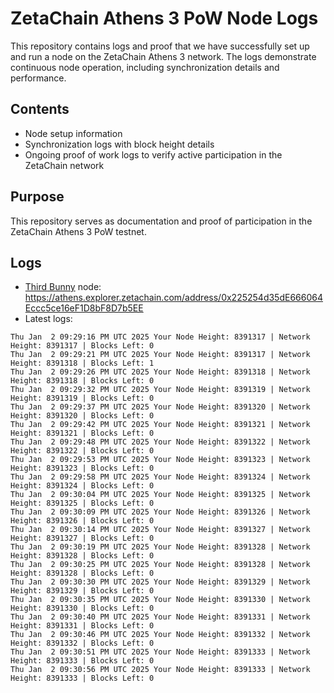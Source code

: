 # ZetaChain Athens 3 PoW Node Logs
This repository contains logs and proof that we have successfully set up and run a node on the ZetaChain Athens 3 network. The logs demonstrate continuous node operation, including synchronization details and performance.

## Contents
- Node setup information
- Synchronization logs with block height details
- Ongoing proof of work logs to verify active participation in the ZetaChain network

## Purpose
This repository serves as documentation and proof of participation in the ZetaChain Athens 3 PoW testnet.

## Logs

- [Third Bunny](https://thirdbunny.xyz/) node: https://athens.explorer.zetachain.com/address/0x225254d35dE666064Eccc5ce16eF1D8bF8D7b5EE
- Latest logs:
```
Thu Jan  2 09:29:16 PM UTC 2025 Your Node Height: 8391317 | Network Height: 8391317 | Blocks Left: 0
Thu Jan  2 09:29:21 PM UTC 2025 Your Node Height: 8391317 | Network Height: 8391318 | Blocks Left: 1
Thu Jan  2 09:29:26 PM UTC 2025 Your Node Height: 8391318 | Network Height: 8391318 | Blocks Left: 0
Thu Jan  2 09:29:32 PM UTC 2025 Your Node Height: 8391319 | Network Height: 8391319 | Blocks Left: 0
Thu Jan  2 09:29:37 PM UTC 2025 Your Node Height: 8391320 | Network Height: 8391320 | Blocks Left: 0
Thu Jan  2 09:29:42 PM UTC 2025 Your Node Height: 8391321 | Network Height: 8391321 | Blocks Left: 0
Thu Jan  2 09:29:48 PM UTC 2025 Your Node Height: 8391322 | Network Height: 8391322 | Blocks Left: 0
Thu Jan  2 09:29:53 PM UTC 2025 Your Node Height: 8391323 | Network Height: 8391323 | Blocks Left: 0
Thu Jan  2 09:29:58 PM UTC 2025 Your Node Height: 8391324 | Network Height: 8391324 | Blocks Left: 0
Thu Jan  2 09:30:04 PM UTC 2025 Your Node Height: 8391325 | Network Height: 8391325 | Blocks Left: 0
Thu Jan  2 09:30:09 PM UTC 2025 Your Node Height: 8391326 | Network Height: 8391326 | Blocks Left: 0
Thu Jan  2 09:30:14 PM UTC 2025 Your Node Height: 8391327 | Network Height: 8391327 | Blocks Left: 0
Thu Jan  2 09:30:19 PM UTC 2025 Your Node Height: 8391328 | Network Height: 8391328 | Blocks Left: 0
Thu Jan  2 09:30:25 PM UTC 2025 Your Node Height: 8391328 | Network Height: 8391328 | Blocks Left: 0
Thu Jan  2 09:30:30 PM UTC 2025 Your Node Height: 8391329 | Network Height: 8391329 | Blocks Left: 0
Thu Jan  2 09:30:35 PM UTC 2025 Your Node Height: 8391330 | Network Height: 8391330 | Blocks Left: 0
Thu Jan  2 09:30:40 PM UTC 2025 Your Node Height: 8391331 | Network Height: 8391331 | Blocks Left: 0
Thu Jan  2 09:30:46 PM UTC 2025 Your Node Height: 8391332 | Network Height: 8391332 | Blocks Left: 0
Thu Jan  2 09:30:51 PM UTC 2025 Your Node Height: 8391333 | Network Height: 8391333 | Blocks Left: 0
Thu Jan  2 09:30:56 PM UTC 2025 Your Node Height: 8391333 | Network Height: 8391333 | Blocks Left: 0
```
